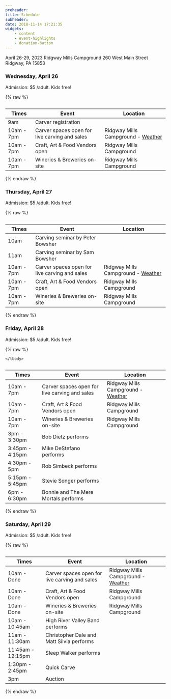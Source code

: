```yaml
---
preheader: 
title: Schedule
subheader: 
date: 2018-11-14 17:21:35
widgets:
    - content
    - event-highlights
    - donation-button
---
```


April 26-29, 2023
Ridgway Mills Campground
260 West Main Street
Ridgway, PA 15853


### Wednesday, April 26

Admission: $5 /adult. Kids free!

{% raw %}
<table class="uk-table uk-table-divider">
    <caption></caption>
    <thead>
        <tr>
            <th>Times</th>
            <th>Event</th>
            <th>Location</th>
        </tr>
    </thead>
    <tbody>
        <tr>
            <td>9am</td>
            <td>Carver registration</td>
            <td></td>
        </tr>
        <tr>
            <td>10am - 7pm</td>
            <td>Carver spaces open for live carving and sales</td>
            <td>Ridgway Mills Campground - <a href="https://www.accuweather.com/en/us/ridgway/15853/daily-weather-forecast/335336">Weather</a></td>
        </tr>
        <tr>
            <td>10am - 7pm</td>
            <td>Craft, Art & Food Vendors open</td>
            <td>Ridgway Mills Campground</td>
        </tr>
        <tr>
            <td>10am - 7pm</td>
            <td>Wineries & Breweries on-site</td>
            <td>Ridgway Mills Campground</td>
        </tr>
    </tbody>
</table>
{% endraw %}


### Thursday, April 27

Admission: $5 /adult. Kids free!

{% raw %}
<table class="uk-table uk-table-divider">
    <caption></caption>
    <thead>
        <tr>
            <th>Times</th>
            <th>Event</th>
            <th>Location</th>
        </tr>
    </thead>
    <tbody>
        <tr>
            <td>10am</td>
            <td>Carving seminar by Peter Bowsher</td>
            <td></td>
        </tr>
        <tr>
            <td>11am</td>
            <td>Carving seminar by Sam Bowsher</td>
            <td></td>
        </tr>
        <tr>
            <td>10am - 7pm</td>
            <td>Carver spaces open for live carving and sales</td>
            <td>Ridgway Mills Campground - <a href="https://www.accuweather.com/en/us/ridgway/15853/daily-weather-forecast/335336">Weather</a></td>
        </tr>
        <tr>
            <td>10am - 7pm</td>
            <td>Craft, Art & Food Vendors open</td>
            <td>Ridgway Mills Campground</td>
        </tr>
        <tr>
            <td>10am - 7pm</td>
            <td>Wineries & Breweries on-site</td>
            <td>Ridgway Mills Campground</td>
        </tr>
    </tbody>
</table>
{% endraw %}

### Friday, April 28

Admission: $5 /adult. Kids free!

{% raw %}
<table class="uk-table uk-table-divider">
    <caption></caption>
    <thead>
        <tr>
            <th>Times</th>
            <th>Event</th>
            <th>Location</th>
        </tr>
    </thead>
    <tbody>
        <tr>
            <td>10am - 7pm</td>
            <td>Carver spaces open for live carving and sales</td>
            <td>Ridgway Mills Campground - <a href="https://www.accuweather.com/en/us/ridgway/15853/daily-weather-forecast/335336">Weather</a></td>
        </tr>
        <tr>
            <td>10am - 7pm</td>
            <td>Craft, Art & Food Vendors open</td>
            <td>Ridgway Mills Campground</td>
        </tr>
        <tr>
            <td>10am - 7pm</td>
            <td>Wineries & Breweries on-site</td>
            <td>Ridgway Mills Campground</td>
        </tr>
        <tr>
            <td>3pm - 3:30pm</td>
            <td>Bob Dietz performs</td>
            <td></td>
        </tr>
        <tr>
            <td>3:45pm - 4:15pm</td>
            <td>Mike DeStefano performs</td>
            <td><!--<a href="/2022/entertainment#nick-forsythe">Artist Bio</a>--></td>
        </tr>
        <tr>
            <td>4:30pm - 5pm</td>
            <td>Rob Simbeck performs</td>
            <td><!--<a href="/2022/entertainment#hollow-moon">Artist Bio</a>--></td>
        </tr>
        <tr>
            <td>5:15pm - 5:45pm</td>
            <td>Stevie Songer performs</td>
            <td><!--<a href="/2022/entertainment#hollow-moon">Artist Bio</a>--></td>
        </tr>
        <tr>
            <td>6pm - 6:30pm</td>
            <td>Bonnie and The Mere Mortals performs</td>
            <td><!--<a href="/2022/entertainment#sleep-walker">Artist Bio</a>--></td>
        </tr>
        
    </tbody>
</table>
{% endraw %}



### Saturday, April 29

Admission: $5 /adult. Kids free!

{% raw %}
<table class="uk-table uk-table-divider">
    <caption></caption>
    <thead>
        <tr>
            <th>Times</th>
            <th>Event</th>
            <th>Location</th>
        </tr>
    </thead>
    <tbody>
        <tr>
            <td>10am - Done</td>
            <td>Carver spaces open for live carving and sales</td>
            <td>Ridgway Mills Campground - <a href="https://www.accuweather.com/en/us/ridgway/15853/daily-weather-forecast/335336">Weather</a></td>
        </tr>
        <tr>
            <td>10am - Done</td>
            <td>Craft, Art & Food Vendors open</td>
            <td>Ridgway Mills Campground</td>
        </tr>
        <tr>
            <td>10am - Done</td>
            <td>Wineries & Breweries on-site</td>
            <td>Ridgway Mills Campground</td>
        </tr>
        <tr>
            <td>10am - 10:45am</td>
            <td>High River Valley Band performs</td>
            <td><!--<a href="/2022/entertainment#sleep-walker">Artist Bio</a>--></td>
        </tr>
        <tr>
            <td>11am - 11:30am</td>
            <td>Christopher Dale and Matt Silvia performs</td>
            <td><!--<a href="/2022/entertainment#sleep-walker">Artist Bio</a>--></td>
        </tr>
        <tr>
            <td>11:45am - 12:15pm</td>
            <td>Sleep Walker performs</td>
            <td><!--<a href="/2022/entertainment#sleep-walker">Artist Bio</a>--></td>
        </tr>
        <tr>
            <td>1:30pm - 2:45pm</td>
            <td>Quick Carve</td>
            <td><!--<a href="/2022/entertainment#sleep-walker">Artist Bio</a>--></td>
        </tr>
        <tr>
            <td>3pm</td>
            <td>Auction</td>
            <td></td>
        </tr>
    </tbody>
</table>
{% endraw %}